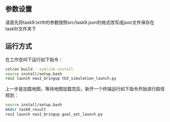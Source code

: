 ## 参数设置
请首先将task9.txt中的参数按照src/task9.json的格式改写成json文件保存在task9/文件夹下

## 运行方式
在工作空间下运行如下指令：
```bash
colcon build --symlink-install
source install/setup.bash
ros2 launch nav2_bringup tb3_simulation_launch.py
```
上一步是加载地图，等待地图加载完后，新开一个终端运行如下指令开始进行路径规划：
```bash
source install/setup.bash
mkdir task9_result
ros2 launch nav2_bringup goal_set_launch.py
```

